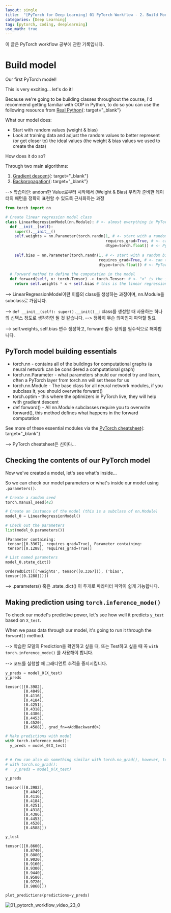 ```yaml
---
layout: single
title:  "[PyTorch for Deep Learning] 01 PyTorch Workflow - 2. Build Model"
categories: [Deep Learning]
tag: [pytorch, coding, deeplearning]
use_math: true
---
```


이 글은 PyTorch workflow 공부에 관한 기록입니다.


# Build model 

Our first PyTorch model!

This is very exciting... let's do it!

Because we're going to be building classes throughout the course, I'd recommend getting familiar with OOP in Python, to do so you can use the following resource from [Real Python](https://realpython.com/python3-object-oriented-programming/){: target="_blank"}

What our model does:
* Start with random values (weight & bias)
* Look at training data and adjust the random values to better represent (or get closer to) the ideal values (the weight & bias values we used to create the data)

How does it do so?

Through two main algorithms:
1. [Gradient descent](https://youtu.be/IHZwWFHWa-w){: target="_blank"}
2. [Backpropagation](https://youtu.be/Ilg3gGewQ5U){: target="_blank"}

--> 학습이란: andom한 Value로부터 시작해서 (Weight & Bias) 우리가 준비한 데이터의 패턴을 정확히 표현할 수 있도록 근사화하는 과정


```python
from torch import nn

# Create linear regression model class
class LinearRegressionModel(nn.Module): # <- almost everything in PyTorch inherhits from nn.Module
  def __init__(self):
    super().__init__()
    self.weights = nn.Parameter(torch.randn(1, # <- start with a random weight and try to adjust it to the ideal weight
                                            requires_grad=True, # <- can this parameter be updated via gradient descent?
                                            dtype=torch.float)) # <- PyTorch loves the datatype torch.float32
    
    self.bias = nn.Parameter(torch.randn(1, # <- start with a random bias and try to adjust it to the ideal bias
                                         requires_grad=True, # <- can this parameter be updated via gradient descent?
                                         dtype=torch.float)) # <- PyTorch loves the datatype torch.float32 
    
  # Forward method to define the computation in the model
  def forward(self, x: torch.Tensor) -> torch.Tensor: # <- "x" is the input data
    return self.weights * x + self.bias # this is the linear regression formula
```

--> LinearRegressionModel이란 이름의 class를 생성하는 과정이며, nn.Module을 subclass로 가집니다.

--> `def __init__(self): super().__init()__`: class를 생성할 때 사용하는 하나의 신택스 정도로 생각하면 될 것 같습니다. --> 정확히 무슨 의미인지 파악할 필요

--> self.weights, self.bias 변수 생성하고, forward 함수 정의를 필수적으로 해야합니다.

## PyTorch model building essentials

* torch.nn - contains all of the buildings for computational graphs (a neural network can be considered a computational graph)
* torch.nn.Parameter - what parameters should our model try and learn, often a PyTorch layer from torch.nn will set these for us 
* torch.nn.Module - The base class for all neural network modules, if you subclass it, you should overwrite forward()
* torch.optim - this where the optimizers in PyTorch live, they will help with gradient descent
* def forward() - All nn.Module subclasses require you to overwrite forward(), this method defines what happens in the forward computation 

See more of these essential modules via the [PyTorch cheatsheet](https://pytorch.org/tutorials/beginner/ptcheat.html ){: target="_blank"}

--> PyTorch cheatsheet은 신이다...

## Checking the contents of our PyTorch model

Now we've created a model, let's see what's inside...

So we can check our model parameters or what's inside our model using `.parameters()`.


```python
# Create a random seed
torch.manual_seed(42)

# Create an instance of the model (this is a subclass of nn.Module)
model_0 = LinearRegressionModel()

# Check out the parameters
list(model_0.parameters())
```




    [Parameter containing:
     tensor([0.3367], requires_grad=True), Parameter containing:
     tensor([0.1288], requires_grad=True)]




```python
# List named parameters
model_0.state_dict()
```




    OrderedDict([('weights', tensor([0.3367])), ('bias', tensor([0.1288]))])

--> .parameters() 혹은 .state_dict() 이 두개로 파라미터 파악이 쉽게 가능합니다.



## Making prediction using `torch.inference_mode()`

To check our model's predictive power, let's see how well it predicts `y_test` based on `X_test`.

When we pass data through our model, it's going to run it through the `forward()` method.

--> 학습한 모델의 Prediction을 확인하고 싶을 때, 또는 Test하고 싶을 때 꼭 `with torch.inference_mode()` 를 사용해야 합니다.

--> 코드를 실행할 때 그래디언트 추적을 중지시킵니다.


```python
y_preds = model_0(X_test)
y_preds
```




    tensor([[0.3982],
            [0.4049],
            [0.4116],
            [0.4184],
            [0.4251],
            [0.4318],
            [0.4386],
            [0.4453],
            [0.4520],
            [0.4588]], grad_fn=<AddBackward0>)




```python
# Make predictions with model
with torch.inference_mode():
  y_preds = model_0(X_test)
  

# # You can also do something similar with torch.no_grad(), however, torch.inference_mode() is preferred
# with torch.no_grad():
#   y_preds = model_0(X_test)

y_preds
```




    tensor([[0.3982],
            [0.4049],
            [0.4116],
            [0.4184],
            [0.4251],
            [0.4318],
            [0.4386],
            [0.4453],
            [0.4520],
            [0.4588]])



```python
y_test
```




    tensor([[0.8600],
            [0.8740],
            [0.8880],
            [0.9020],
            [0.9160],
            [0.9300],
            [0.9440],
            [0.9580],
            [0.9720],
            [0.9860]])




```python
plot_predictions(predictions=y_preds)
```


    
![01_pytorch_workflow_video_23_0](https://github.com/yesnote/yesnote.github.io/assets/173476188/46a4bcf0-30fe-431b-8001-a78160719658)